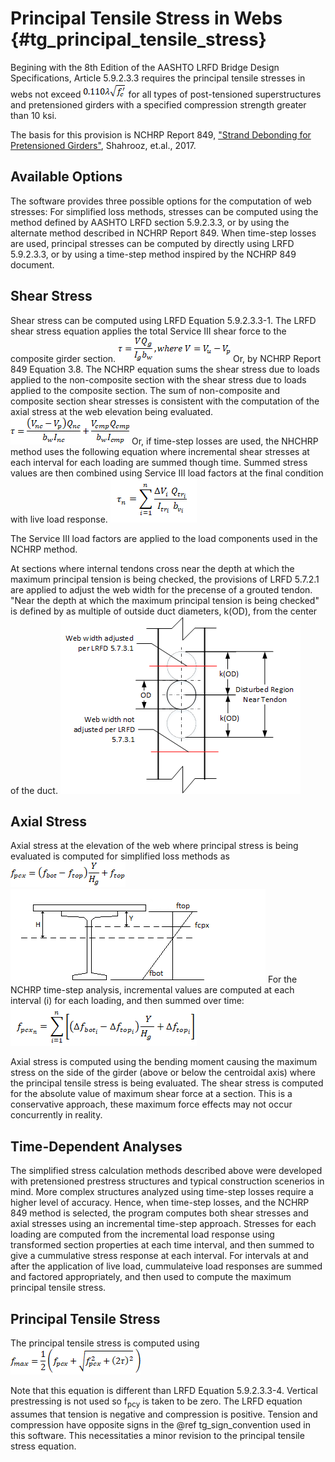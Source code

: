 Principal Tensile Stress in Webs {#tg_principal_tensile_stress}
======================================

Begining with the 8th Edition of the AASHTO LRFD Bridge Design Specifications, Article 5.9.2.3.3 requires the principal tensile stresses in webs not exceed 
![](Principal_Stress_Limit.png)
for all types of post-tensioned superstructures and pretensioned girders with a specified compression strength greater than 10 ksi.

The basis for this provision is NCHRP Report 849, ["Strand Debonding for Pretensioned Girders"](https://apps.trb.org/cmsfeed/TRBNetProjectDisplay.asp?ProjectID=3171), Shahrooz, et.al., 2017.

Available Options
-----------------
The software provides three possible options for the computation of web stresses: For simplified loss methods, stresses can be computed using the method defined by AASHTO LRFD section 5.9.2.3.3, or by using the alternate method described in NCHRP Report 849. When time-step losses are used, principal stresses can be computed by directly using LRFD 5.9.2.3.3, or by using a time-step method inspired by the NCHRP 849 document.

Shear Stress
------------
Shear stress can be computed using LRFD Equation 5.9.2.3.3-1. The LRFD shear stress equation applies the total Service III shear force to the composite girder section.
![](ShearStress_LRFD.png)
Or, by NCHRP Report 849 Equation 3.8. The NCHRP equation sums the shear stress due to loads applied to the non-composite section with the shear stress due to loads applied to the composite section. The sum of non-composite and composite section shear stresses is consistent with the computation of the axial stress at the web elevation being evaluated.
![](ShearStress_NCHRP.png)
Or, if time-step losses are used, the NHCHRP method uses the following equation where incremental shear stresses at each interval for each loading are summed though time. Summed stress values are then combined using Service III load factors at the final condition with live load response.
![](Principal_ShearStress_TimeStep.png)

The Service III load factors are applied to the load components used in the NCHRP method.

At sections where internal tendons cross near the depth at which the maximum principal tension is being checked, the provisions of LRFD 5.7.2.1 are applied to adjust the web width for the precense of a grouted tendon. "Near the depth at which the maximum principal tension is being checked" is defined by as multiple of outside duct diameters, k(OD), from the center of the duct.
![](Near_Tendon.png)

Axial Stress
-------------
Axial stress at the elevation of the web where principal stress is being evaluated is computed for simplified loss methods as
![](fpcx.png)
![](AxialStress.png)
For the NCHRP time-step analysis, incremental values are computed at each interval (i) for each loading, and then summed over time:
![](Principal_AxialStress_TimeStep.png)

Axial stress is computed using the bending moment causing the maximum stress on the side of the girder (above or below the centroidal axis) where the principal tensile stress is being evaluated. The shear stress is computed for the absolute value of maximum shear force at a section. This is a conservative approach, these maximum force effects may not occur concurrently in reality.

Time-Dependent Analyses
-------------
The simplified stress calculation methods described above were developed with pretensioned prestress structures and typical construction scenerios in mind. More complex structures analyzed using time-step losses require a higher level of accuracy. Hence, when time-step losses, and the NCHRP 849 method is selected, the program computes both shear stresses and axial stresses using an incremental time-step approach. Stresses for each loading are computed from the incremental load response using transformed section properties at each time interval, and then summed to give a cummulative stress response at each interval. For intervals at and after the application of live load, cummulateive load responses are summed and factored appropriately, and then used to compute the maximum principal tensile stress. 

Principal Tensile Stress
------------------------
The principal tensile stress is computed using
![](PrincipalTensionStress.png)

Note that this equation is different than LRFD Equation 5.9.2.3.3-4. Vertical prestressing is not used so f<sub>pcy</sub> is taken to be zero. The LRFD equation assumes that tension is negative and compression is positive. Tension and compression have opposite signs in the @ref tg_sign_convention used in this software. This necessitaties a minor revision to the principal tensile stress equation.